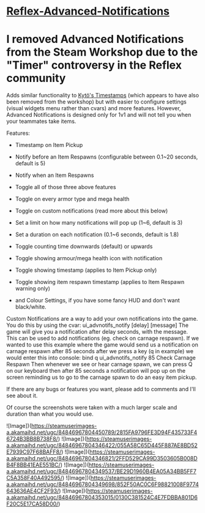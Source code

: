 # [Reflex-Advanced-Notifications](http://steamcommunity.com/sharedfiles/filedetails/?id=890151289)

# I removed Advanced Notifications from the Steam Workshop due to the "Timer" controversy in the Reflex community

Adds similar functionality to [Kytö's Timestamps](https://steamcommunity.com/sharedfiles/filedetails/?id=789028269) (which appears to have also been removed from the workshop) but with easier to configure settings (visual widgets menu rather than cvars) and more features. However, Advanced Notifications is designed only for 1v1 and will not tell you when your teammates take items.

Features:
- Timestamp on Item Pickup
- Notify before an Item Respawns (configurable between 0.1~20 seconds, default is 5)
- Notify when an Item Respawns

- Toggle all of those three above features
- Toggle on every armor type and mega health

- Toggle on custom notifications (read more about this below)

- Set a limit on how many notifications will pop up (1~6, default is 3)
- Set a duration on each notification (0.1~6 seconds, default is 1.8)

- Toggle counting time downwards (default) or upwards
- Toggle showing armour/mega health icon with notification
- Toggle showing timestamp (applies to Item Pickup only)
- Toggle showing item respawn timestamp (applies to Item Respawn warning only)

- and Colour Settings, if you have some fancy HUD and don't want black/white.

Custom Notifications are a way to add your own notifications into the game. You do this by using the cvar:
ui_advnotifs_notify [delay] [message]
The game will give you a notification after delay seconds, with the message. This can be used to add notifications (eg. check on carnage respawn). If we wanted to use this example where the game would send us a notification on carnage respawn after 85 seconds after we press a key (q in example) we would enter this into console:
bind q ui_advnotifs_notify 85 Check Carnage Respawn
Then whenever we see or hear carnage spawn, we can press Q on our keyboard then after 85 seconds a notification will pop up on the screen reminding us to go to the carnage spawn to do an easy item pickup.

If there are any bugs or features you want, please add to comments and I'll see about it.

Of course the screenshots were taken with a much larger scale and duration than what you would use.

![Image])(https://steamuserimages-a.akamaihd.net/ugc/84846967804450789/2815FA9796FE3D94F435733F46724B3BB8B738F8/)
![Image])(https://steamuserimages-a.akamaihd.net/ugc/84846967804346422/055A58C65D445F887AE8BD52E7939C97F68BAFF8/)
![Image])(https://steamuserimages-a.akamaihd.net/ugc/84846967804346821/2FFD529CA99D3503605B008DB4F8BB41EAE551BC/)
![Image])(https://steamuserimages-a.akamaihd.net/ugc/84846967804349537/BE29D1960B4EA05A34BB5FF7C5A358F40A492595/)
![Image])(https://steamuserimages-a.akamaihd.net/ugc/84846967804349698/852F50AC0C6F98821008F9774643636AE4CF2F93/)
![Image])(https://steamuserimages-a.akamaihd.net/ugc/84846967804353015/0130C381524C4E7FDBBA801D6F20C5E17CA58D00/)
